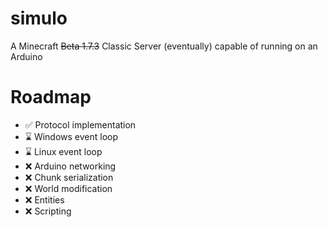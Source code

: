 # simulo

A Minecraft ~~Beta 1.7.3~~ Classic Server (eventually) capable of running on an Arduino

# Roadmap

<!-- prettier-ignore -->
- ✅ Protocol implementation
- ⌛ Windows event loop
- ⌛ Linux event loop
- ❌ Arduino networking
- ❌ Chunk serialization
- ❌ World modification
- ❌ Entities
- ❌ Scripting
